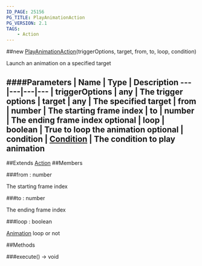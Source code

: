 ```yaml
---
ID_PAGE: 25156
PG_TITLE: PlayAnimationAction
PG_VERSION: 2.1
TAGS:
    - Action
---
```

##new [PlayAnimationAction](/classes/PlayAnimationAction)(triggerOptions, target, from, to, loop, condition)




Launch an animation on a specified target






####Parameters
 | Name | Type | Description
---|---|---|---
 | triggerOptions | any | The trigger options
 | target | any | The specified target
 | from | number | The starting frame index
 | to | number | The ending frame index
optional | loop | boolean | True to loop the animation
optional | condition | [Condition](/classes/Condition) | The condition to play animation
---

##Extends
 [Action](/classes/Action)
##Members

###from : number





The starting frame index




###to : number





The ending frame index




###loop : boolean





 [Animation](/classes/Animation) loop or not















##Methods

###execute() &rarr; void

